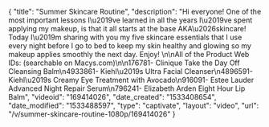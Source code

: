 {
    "title": "Summer Skincare Routine",
    "description": "Hi everyone! One of the most important lessons I\u2019ve learned in all the years I\u2019ve spent applying my makeup, is that it all starts at the base AKA\u2026skincare! Today I\u2019m sharing with you my five skincare essentials that I use every night before I go to bed to keep my skin healthy and glowing so my makeup applies smoothly the next day. Enjoy! \n\nAll of the Product Web IDs: (searchable on Macys.com)\n\n176781- Clinique Take the Day Off Cleansing Balm\n4933861- Kiehl\u2019s Ultra Facial Cleanser\n4896591- Kiehl\u2019s Creamy Eye Treatment with Avocado\n916091- Estee Lauder Advanced Night Repair Serum\n796241- Elizabeth Arden Eight Hour Lip Balm",
    "videoid": "169414026",
    "date_created": "1533408654",
    "date_modified": "1533488597",
    "type": "captivate",
    "layout": "video",
    "url": "\/v\/summer-skincare-routine-1080p\/169414026"
}
